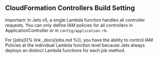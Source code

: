 ## CloudFormation Controllers Build Setting

Important: In Jets v5, a single Lambda function handles all controller requests. You can only define IAM policies for all controllers in ApplicationController or in `config/application.rb`.

For [jobs]({% link _docs/jobs.md %}), you have the ability to control IAM Policies at the individual Lambda function level because Jets always deploys an distinct Lambda functions for each job method.
